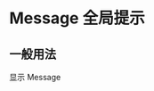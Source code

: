 # Message 全局提示

## 一般用法

<ivy-button type="primary" id="btn">显示 Message</ivy-button>

<script>
document.getElementById('btn').addEventListener('click', ()=>{
    $ivy.message({message: '这是测试内容'})
})
</script>
